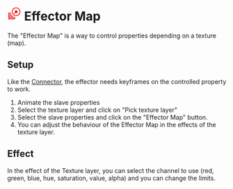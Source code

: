 # ![effector Icon](img\duik-icons\automation\effector-map-icon-r.png) Effector Map

The "Effector Map" is a way to control properties depending on a texture (map).

## Setup

Like the [Connector](connector.md), the effector needs keyframes on the controlled property to work.

1. Animate the slave properties
2. Select the texture layer and click on "Pick texture layer"
3. Select the slave properties and click on the "Effector Map" button.
4. You can adjust the behaviour of the Effector Map in the effects of the texture layer.

## Effect

In the effect of the Texture layer, you can select the channel to use (red, green, blue, hue, saturation, value, alpha) and you can change the limits.
